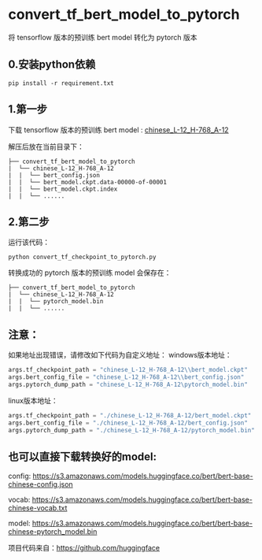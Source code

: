 # convert_tf_bert_model_to_pytorch
将 tensorflow 版本的预训练 bert model 转化为 pytorch 版本

## 0.安装python依赖
```
pip install -r requirement.txt
```

## 1.第一步
下载 tensorflow 版本的预训练 bert model : [chinese_L-12_H-768_A-12](https://storage.googleapis.com/bert_models/2018_11_03/chinese_L-12_H-768_A-12.zip)

解压后放在当前目录下：
```
├── convert_tf_bert_model_to_pytorch
|  └── chinese_L-12_H-768_A-12
|  |  └── bert_config.json
|  |  └── bert_model.ckpt.data-00000-of-00001
|  |  └── bert_model.ckpt.index
|  |  └── ......

```

## 2.第二步
运行该代码：
```
python convert_tf_checkpoint_to_pytorch.py
```
转换成功的 pytorch 版本的预训练 model 会保存在：
```
├── convert_tf_bert_model_to_pytorch
|  └── chinese_L-12_H-768_A-12
|  |  └── pytorch_model.bin
|  |  └── ......
```

## 注意：
如果地址出现错误，请修改如下代码为自定义地址：
windows版本地址：
```py
args.tf_checkpoint_path = "chinese_L-12_H-768_A-12\\bert_model.ckpt"
args.bert_config_file = "chinese_L-12_H-768_A-12\\bert_config.json"
args.pytorch_dump_path = "chinese_L-12_H-768_A-12\pytorch_model.bin"
```

linux版本地址：
```py
args.tf_checkpoint_path = "./chinese_L-12_H-768_A-12/bert_model.ckpt"
args.bert_config_file = "./chinese_L-12_H-768_A-12/bert_config.json"
args.pytorch_dump_path = "./chinese_L-12_H-768_A-12/pytorch_model.bin"
```



## 也可以直接下载转换好的model:
config: https://s3.amazonaws.com/models.huggingface.co/bert/bert-base-chinese-config.json 

vocab: https://s3.amazonaws.com/models.huggingface.co/bert/bert-base-chinese-vocab.txt 

model: https://s3.amazonaws.com/models.huggingface.co/bert/bert-base-chinese-pytorch_model.bin


项目代码来自：https://github.com/huggingface
